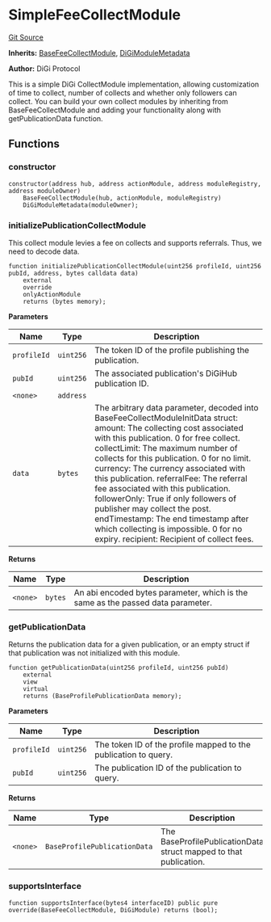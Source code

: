 # SimpleFeeCollectModule
[Git Source](https://github.com/digiv3rse/protocol-contracts/blob/78826068117a4eb9f5d01837d2d88deb72b92ea0/contracts/modules/act/collect/SimpleFeeCollectModule.sol)

**Inherits:**
[BaseFeeCollectModule](/contracts/modules/act/collect/base/BaseFeeCollectModule.sol/abstract.BaseFeeCollectModule.md), [DiGiModuleMetadata](/contracts/modules/DiGiModuleMetadata.sol/contract.DiGiModuleMetadata.md)

**Author:**
DiGi Protocol

This is a simple DiGi CollectModule implementation, allowing customization of time to collect,
number of collects and whether only followers can collect.
You can build your own collect modules by inheriting from BaseFeeCollectModule and adding your
functionality along with getPublicationData function.


## Functions
### constructor


```solidity
constructor(address hub, address actionModule, address moduleRegistry, address moduleOwner)
    BaseFeeCollectModule(hub, actionModule, moduleRegistry)
    DiGiModuleMetadata(moduleOwner);
```

### initializePublicationCollectModule

This collect module levies a fee on collects and supports referrals. Thus, we need to decode data.


```solidity
function initializePublicationCollectModule(uint256 profileId, uint256 pubId, address, bytes calldata data)
    external
    override
    onlyActionModule
    returns (bytes memory);
```
**Parameters**

|Name|Type|Description|
|----|----|-----------|
|`profileId`|`uint256`|The token ID of the profile publishing the publication.|
|`pubId`|`uint256`|The associated publication's DiGiHub publication ID.|
|`<none>`|`address`||
|`data`|`bytes`|The arbitrary data parameter, decoded into BaseFeeCollectModuleInitData struct: amount: The collecting cost associated with this publication. 0 for free collect. collectLimit: The maximum number of collects for this publication. 0 for no limit. currency: The currency associated with this publication. referralFee: The referral fee associated with this publication. followerOnly: True if only followers of publisher may collect the post. endTimestamp: The end timestamp after which collecting is impossible. 0 for no expiry. recipient: Recipient of collect fees.|

**Returns**

|Name|Type|Description|
|----|----|-----------|
|`<none>`|`bytes`|An abi encoded bytes parameter, which is the same as the passed data parameter.|


### getPublicationData

Returns the publication data for a given publication, or an empty struct if that publication was not
initialized with this module.


```solidity
function getPublicationData(uint256 profileId, uint256 pubId)
    external
    view
    virtual
    returns (BaseProfilePublicationData memory);
```
**Parameters**

|Name|Type|Description|
|----|----|-----------|
|`profileId`|`uint256`|The token ID of the profile mapped to the publication to query.|
|`pubId`|`uint256`|The publication ID of the publication to query.|

**Returns**

|Name|Type|Description|
|----|----|-----------|
|`<none>`|`BaseProfilePublicationData`|The BaseProfilePublicationData struct mapped to that publication.|


### supportsInterface


```solidity
function supportsInterface(bytes4 interfaceID) public pure override(BaseFeeCollectModule, DiGiModule) returns (bool);
```

